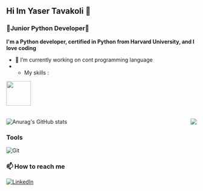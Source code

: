 ## Hi Im Yaser Tavakoli 👋
### 🐍Junior Python Developer🐍
**I'm a Python developer, certified in Python from Harvard University, and I love coding**
- 🔭 I’m currently working on cont programming language
- - My skills :
<img src="https://cdn.icon-icons.com/icons2/1508/PNG/512/python_104451.png" width="65" height="65" align=left>
<!--<img src="https://cdn.icon-icons.com/icons2/2108/PNG/512/javascript_icon_130900.png" width="65" height="65" align=left>-->
<br/><br/><br/><br/><br/>
<div>


<img src="https://github-readme-stats.vercel.app/api?username=yaser25&theme=radical&count_private=true&show_icons=true" align=right>


![Anurag's GitHub stats](https://github-readme-stats.vercel.app/api?username=yaser25&show_icons=true&theme=radical)
### Tools

![Git](https://img.shields.io/badge/Git-F05032?logo=Git&logoColor=white&style=for-the-badge)
### 📫 How to reach me
<div display="flex">
  <a href="https://www.linkedin.com/in/yaser-tavakoli-436229330
/codewithbernard/">
    <img src="https://img.shields.io/badge/linkedin-%230077B5.svg?style=for-the-badge&logo=linkedin&logoColor=white" alt="LinkedIn"/>
  </a>

</div>


<!--
**yaser25/yaser25** is a ✨ _special_ ✨ repository because its `README.md` (this file) appears on your GitHub profile.

Here are some ideas to get you started:

- 🔭 I’m currently working on ...
- 🌱 I’m currently learning python...
- 👯 I’m looking to collaborate on ...
- 🤔 I’m looking for help with ...
- 💬 Ask me about ...
- 📫 How to reach me:yasertavakoli9@gmail.com ...
- 😄 Pronouns: ...
- ⚡ Fun fact: ...
-->

